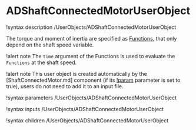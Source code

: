 # ADShaftConnectedMotorUserObject

!syntax description /UserObjects/ADShaftConnectedMotorUserObject

The torque and moment of inertia are specified as [Functions](syntax/Functions/index.md),
that only depend on the shaft speed variable.

!alert note
The `time` argument of the Functions is used to evaluate the `Functions` at the shaft speed.

!alert note
This user object is created automatically by the [ShaftConnectedMotor.md]
component (if its [!param](/Components/ShaftConnectedMotor/ad) parameter is set to true),
users do not need to add it to an input file.

!syntax parameters /UserObjects/ADShaftConnectedMotorUserObject

!syntax inputs /UserObjects/ADShaftConnectedMotorUserObject

!syntax children /UserObjects/ADShaftConnectedMotorUserObject
